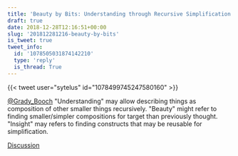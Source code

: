 ```yaml
---
title: 'Beauty by Bits: Understanding through Recursive Simplification'
draft: true
date: 2018-12-28T12:16:51+00:00
slug: '201812281216-beauty-by-bits'
is_tweet: true
tweet_info:
  id: '1078505031874142210'
  type: 'reply'
  is_thread: True
---
```




{{< tweet user="sytelus" id="1078499745247580160" >}}

[@Grady_Booch](https://x.com/Grady_Booch) "Understanding" may allow describing things as composition of other smaller things recursively. "Beauty" might refer to finding smaller/simpler compositions for target than previously thought. "Insight" may refers to finding constructs that may be reusable for simplification.

[Discussion](https://x.com/sytelus/status/1078505031874142210)
